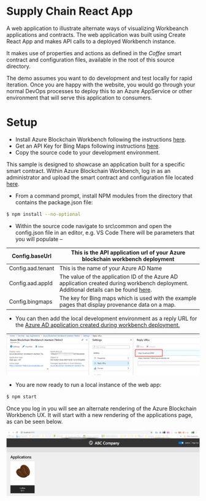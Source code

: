 # Supply Chain React App

A web application to illustrate alternate ways of visualizing Workbeanch
applications and contracts. The web application was built using Create React App
and makes API calls to a deployed Workbench instance.

It makes use of properties and actions as defined in the *Coffee* smart contract
and configuration files, available in the root of this source directory.

The demo assumes you want to do development and test locally for rapid
iteration. Once you are happy with the website, you would go through your normal
DevOps processes to deploy this to an Azure AppService or other environment that
will serve this application to consumers.

# Setup

- Install Azure Blockchain Workbench following the instructions
[here](https://docs.microsoft.com/en-us/azure/blockchain/workbench/deploy).
- Get an API Key for Bing Maps following instructions
[here](https://www.bingmapsportal.com/).
- Copy the source code to your development environment.

This sample is designed to showcase an application built for a specific smart
contract. Within Azure Blockchain Workbench, log in as an administrator and
upload the smart contract and configuration file located
[here](https://github.com/Azure-Samples/blockchain/tree/master/blockchain-development-kit/connect/web/workbench/custom-ux-sample/smart_contracts).

- From a command prompt, install NPM modules from the directory that contains the
package.json file:
```bash
$ npm install --no-optional
```
- Within the source code navigate to src\\common and open the config.json file in
an editor, e.g. VS Code There will be parameters that you will populate –

| Config.baseUrl    | This is the API application url of your Azure blockchain workbench deployment                                                                                                                                                              |
|-------------------|--------------------------------------------------------------------------------------------------------------------------------------------------------------------------------------------------------------------------------------------|
| Config.aad.tenant | This is the name of your Azure AD Name                                                                                                                                                                                                     |
| Config.aad.appId  | The value of the application ID of the Azure AD application created during workbench deployment. Additional details can be found [here](https://docs.microsoft.com/en-us/azure/blockchain/workbench/deploy#azure-ad-configuration-script). |
| Config.bingmaps   | The key for Bing maps which is used with the example pages that display provenance data on a map.                                                                                                                                          |

- You can then add the local development environment as a reply URL for the [Azure
AD application created during workbench
deployment.](https://docs.microsoft.com/en-us/azure/blockchain/workbench/deploy#azure-ad-configuration-script)

![](media/3fe11282c9393a7fd534c41ff4fa29d7.png)

- You are now ready to run a local instance of the web app:
```bash
$ npm start
```
Once you log in you will see an alternate rendering of the Azure Blockchain Workbench UX. It will start with a new rendering of the applications page, as can be seen below.

![](media/83cdfd3ea4c4b5bfb3cf5bd90855fa76.png)
